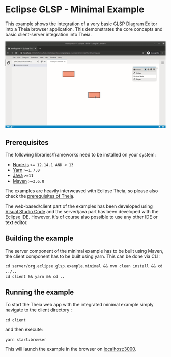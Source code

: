 # Eclipse GLSP - Minimal Example
This example shows the integration of a very basic GLSP Diagram Editor into a Theia browser application. This demonstrates the core concepts and basic client-server integration into Theia.


![GLSP Eclipse IDE integration animation](../../documentation/minimal-example-animated.gif)

## Prerequisites
The following libraries/frameworks need to be installed on your system:
- [Node.js](https://nodejs.org/en/) `>= 12.14.1 AND < 13`
- [Yarn](https://classic.yarnpkg.com/en/docs/install#debian-stable) `>=1.7.0`
- [Java](https://www.oracle.com/java/technologies/javase-jdk11-downloads.html) `>=11`
- [Maven](https://maven.apache.org/) `>=3.6.0`

 The examples are heavily interweaved with Eclipse Theia, so please also check the [prerequisites of Theia](https://github.com/eclipse-theia/theia/blob/master/doc/Developing.md#prerequisites).

The web-based/client part of the examples has been developed using [Visual Studio Code](https://code.visualstudio.com/) and the server/java part has been developed with the [Eclipse IDE](https://www.eclipse.org/ide/). However, it's of course also possible to use any other IDE or text editor.

## Building the example
The server component of the minimal example has to be built using Maven, the client component has to be built using yarn. This can be done via CLI:

    cd server/org.eclipse.glsp.example.minimal && mvn clean install && cd ../..
    cd client && yarn && cd ..

## Running the  example
To start the Theia web app with the integrated minimal example simply navigate to
the client directory :

    cd client 

and then execute:

    yarn start:browser

This will launch the example in the browser on [localhost:3000](http://localhost:3000).<br>
